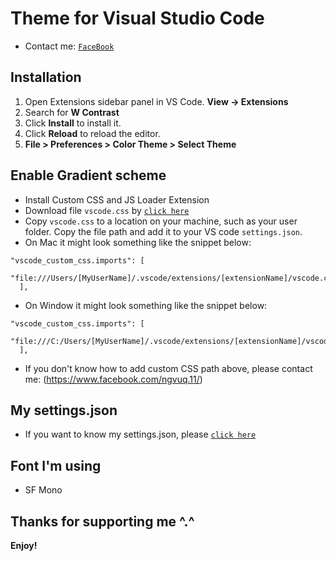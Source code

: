 # Theme for Visual Studio Code

- Contact me: [`FaceBook`](https://www.facebook.com/ngvuq.11/)

## Installation

1. Open Extensions sidebar panel in VS Code. **View → Extensions**
2. Search for **W Contrast**
3. Click **Install** to install it.
4. Click **Reload** to reload the editor.
5. **File > Preferences > Color Theme > Select Theme**

## Enable Gradient scheme

- Install Custom CSS and JS Loader Extension
- Download file `vscode.css` by [`click here`](https://github.com/ngvuq11/ngvuq.W-Contrast/blob/main/vscode.css)
- Copy `vscode.css` to a location on your machine, such as your user folder. Copy the file path and add it to your VS code `settings.json`.
- On Mac it might look something like the snippet below:

```
"vscode_custom_css.imports": [
    "file:///Users/[MyUserName]/.vscode/extensions/[extensionName]/vscode.css"
  ],
```

- On Window it might look something like the snippet below:

```
"vscode_custom_css.imports": [
    "file:///C:/Users/[MyUserName]/.vscode/extensions/[extensionName]/vscode.css"
  ],
```

- If you don't know how to add custom CSS path above, please contact me: (https://www.facebook.com/ngvuq.11/)

## My settings.json

- If you want to know my settings.json, please [`click here`](https://github.com/ngvuq11/ngvuq.W-Contrast/blob/main/mysettings.json)

## Font I'm using

- SF Mono

## Thanks for supporting me ^.^

**Enjoy!**
